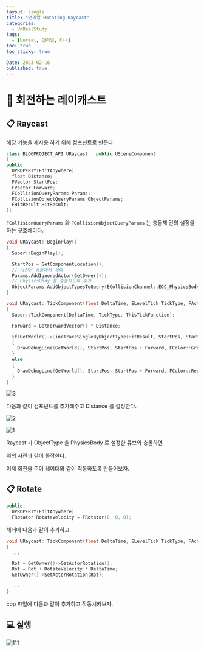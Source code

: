 ```yaml
---
layout: single
title: "언리얼 Rotating Raycast"
categories:
  - UnRealStudy
tags:
  - [Unreal, 언리얼, C++]
toc: true
toc_sticky: true

Date: 2023-02-16
published: true
---
```


# 📌 회전하는 레이캐스트

## 📋 Raycast
해당 기능을 재사용 하기 위해 컴포넌트로 만든다.
```cpp
class BLOGPROJECT_API URaycast : public USceneComponent
{
public:
  UPROPERTY(EditAnywhere)
  float Distance;
  FVector StartPos;
  FVector Forward;
  FCollisionQueryParams Params;
  FCollisionObjectQueryParams ObjectParams;
  FHitResult HitResult;
};
```
`FCollisionQueryParams` 와 `FCollisionObjectQueryParams` 는 충돌체 간의 설정을 하는 구조체이다.

```cpp
void URaycast::BeginPlay()
{
  Super::BeginPlay();

  StartPos = GetComponentLocation();
  // 자신은 충돌에서 제외
  Params.AddIgnoredActor(GetOwner());
  // PhysicsBody 를 충돌하도록 추가
  ObjectParams.AddObjectTypesToQuery(ECollisionChannel::ECC_PhysicsBody);
}

void URaycast::TickComponent(float DeltaTime, ELevelTick TickType, FActorComponentTickFunction* ThisTickFunction)
{
  Super::TickComponent(DeltaTime, TickType, ThisTickFunction);

  Forward = GetForwardVector() * Distance;

  if(GetWorld()->LineTraceSingleByObjectType(HitResult, StartPos, StartPos + Forward, ObjectParams, Params))
  {
    DrawDebugLine(GetWorld(), StartPos, StartPos + Forward, FColor::Green, false, 0.01f, 0, 5.0f);
  }
  else
  {
    DrawDebugLine(GetWorld(), StartPos, StartPos + Forward, FColor::Red, false, 0.01f, 0, 5.0f);
  }
}
```
![3](https://user-images.githubusercontent.com/87271529/219084128-0c8616ec-ce13-4430-8db0-204019898016.PNG)

다음과 같이 컴포넌트를 추가해주고 Distance 를 설정한다.

![2](https://user-images.githubusercontent.com/87271529/219083044-b36f08a1-f0d5-4668-ac77-e934429d1d20.PNG)

![1](https://user-images.githubusercontent.com/87271529/219082915-74810109-435a-4c32-baf9-1adade849a59.PNG)

Raycast 가 ObjectType 을 PhysicsBody 로 설정한 큐브와 충돌하면

위의 사진과 같이 동작한다.

이제 회전을 주어 레이더와 같이 작동하도록 만들어보자.

## 📋 Rotate
```cpp
public:	
  UPROPERTY(EditAnywhere)
  FRotator RotateVelocity = FRotator(0, 0, 0);
```
헤더에 다음과 같이 추가하고

```cpp
void URaycast::TickComponent(float DeltaTime, ELevelTick TickType, FActorComponentTickFunction* ThisTickFunction)
{
  ...

  Rot = GetOwner()->GetActorRotation();
  Rot = Rot + RotateVelocity * DeltaTime;
  GetOwner()->SetActorRotation(Rot);

  ...
}
```
cpp 파일에 다음과 같이 추가하고 작동시켜보자.

## 💻 실행
![111](https://user-images.githubusercontent.com/87271529/219090256-9a84b745-7acc-4579-a492-ac4555acde25.gif)